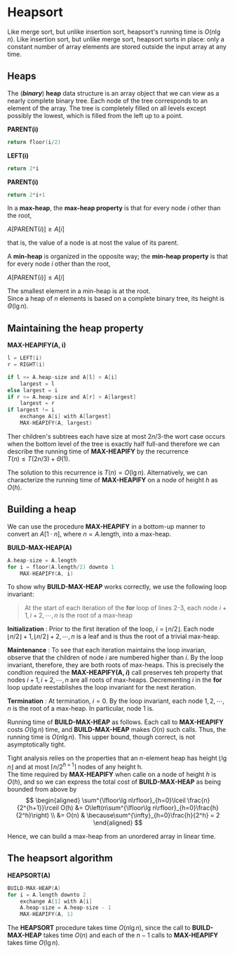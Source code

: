 # Heapsort  

Like merge sort, but unlike insertion sort, heapsort's running time is $O(n\lg n)$. Like insertion sort, but unlike merge sort, heapsort sorts in place: only a constant number of array elements are stored outside the input array at any time.  

## **Heaps**  
The (***binary***) **heap** data structure is an array object that we can view as a nearly complete binary tree. Each node of the tree corresponds to an element of the array. The tree is completely filled on all levels except possibly the lowest, which is filled from the left up to a point. 

**PARENT(i)**
```c
return floor(i/2)
```
**LEFT(i)**
```c
return 2*i
```

**PARENT(i)**
```c
return 2*i+1
```

In a **max-heap**, the **max-heap property** is that for every node $i$ other than the root,  

$A[\text{PARENT}(i)]\ge A[i]$  

that is, the value of a node is at nost the value of its parent.  

A **min-heap** is organized in the opposite way; the **min-heap property** is that for every node $i$ other than the root,  

$A[\text{PARENT}(i)]\le A[i]$  

The smallest element in a min-heap is at the root.  
Since a heap of $n$ elements is based on a complete binary tree, its height is $\Theta(\lg n)$.  

## **Maintaining the heap property**  

**MAX-HEAPIFY(A, i)**
```c
l = LEFT(i)
r = RIGHT(i)

if l <= A.heap-size and A[l] > A[i]
    largest = l
else largest = i
if r <= A.heap-size and A[r] > A[largest]
    largest = r
if largest != i
    exchange A[i] with A[largest]
    MAX-HEAPIFY(A, largest)
```  

Ther children's subtrees each have size at most $2n/3$-the wort case occurs when the bottom level of the tree is exactly half full-and therefore we can describe the running time of **MAX-HEAPIFY** by the recurrence  
$T(n)\le T(2n/3)+\Theta(1)$.  

The solution to this recurrence is $T(n)=O(\lg n)$. Alternatively, we can characterize the running time of **MAX-HEAPIFY** on a node of height $h$ as $O(h)$.  

## **Building a heap**  

We can use the procedure **MAX-HEAPIFY** in a bottom-up manner to convert an $A[1\cdot n]$, where $n=A.\text{length}$, into a max-heap.

**BUILD-MAX-HEAP(A)**  
```c
A.heap-size = A.length
for i = floor(A.length/2) downto 1
    MAX-HEAPIFY(A, i)
```

To show why **BUILD-MAX-HEAP** works correctly, we use the following loop invariant:  

> At the start of each iteration of the **for** loop of lines 2-3, each node $i+1, i+2, \cdots, n$ is the root of a max-heap  

**Initialization** : Prior to the first iteration of the loop, $i=\lfloor n/2\rfloor$. Each node $\lfloor n/2\rfloor+1, \lfloor n/2\rfloor+2,\cdots,n$ is a leaf and is thus the root of a trivial max-heap.  

**Maintenance** : To see that each iteration maintains the loop invarian, observe that the children of node $i$ are numbered higher than $i$. By the loop invariant, therefore, they are both roots of max-heaps. This is precisely the condtion required the **MAX-HEAPIFY(A, $i$)** call preserves teh property that nodes $i+1, i+2,\cdots,n$ are all roots of max-heaps. Decrementing $i$ in the **for** loop update reestablishes the loop invariant for the next iteration.  

**Termination** : At termination, $i=0$. By the loop invariant, each node $1, 2,\cdots,n$ is the root of a max-heap. In particular, node 1 is.  

Running time of **BUILD-MAX-HEAP** as follows. Each call to **MAX-HEAPIFY** costs $O(\lg n)$ time, and **BUILD-MAX-HEAP** makes $O(n)$ such calls. Thus, the running time is $O(n\lg n)$. This upper bound, though correct, is not asymptotically tight.  

Tight analysis relies on the properties that an $n$-element heap has height $\lfloor\lg n\rfloor$ and at most $\lceil n/2^{h+1}\rceil$ nodes of any height h.  
The time required by **MAX-HEAPIFY** when calle on a node of height $h$ is $O(h)$, and so we can express the total cost of **BUILD-MAX-HEAP** as being bounded from above by  
$$
\begin{aligned}
 \sum^{\lfloor\lg n\rfloor}_{h=0}\lceil \frac{n}{2^{h+1}}\rceil O(h) &= O\left(n\sum^{\lfloor\lg n\rfloor}_{h=0}\frac{h}{2^h}\right) \\
&= O(n) & \because\sum^{\infty}_{h=0}\frac{h}{2^h} = 2   
\end{aligned}
$$  

Hence, we can build a max-heap from an unordered array in linear time.  

## **The heapsort algorithm**

**HEAPSORT(A)**
```c
BUILD-MAX-HEAP(A)
for i = A.length downto 2
    exchange A[1] with A[i]
    A.heap-size = A.heap-size - 1
    MAX-HEAPIFY(A, 1)
```  

The **HEAPSORT** procedure takes time $O(n \lg n)$, since the call to **BUILD-MAX-HEAP** takes time $O(n)$ and each of the $n-1$ calls to **MAX-HEAPIFY** takes time $O(\lg n)$.  

